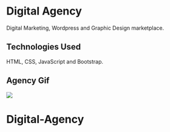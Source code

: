 <h1> Digital Agency </h1>

Digital Marketing, Wordpress and Graphic Design marketplace.

<h2> Technologies Used </h2>

HTML, CSS, JavaScript and Bootstrap.

<h2> Agency Gif </h2>

![](Agency.gif)
# Digital-Agency
